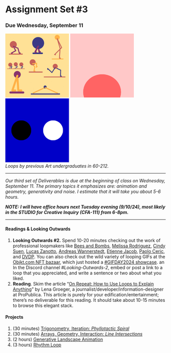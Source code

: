 # Assignment Set #3

### Due Wednesday, September 11

<img src="../../openprocessing_images/loop-dinkolas.gif" width="200" height="200"> <img src="../../openprocessing_images/loop-alyssa.gif" width="200" height="200"> <img src="../../openprocessing_images/loop-jun.gif" width="200" height="200"><br />*Loops by previous Art undergraduates in 60-212.*

---

*Our third set of Deliverables is due at the beginning of class on Wednesday, September 11. The primary topics it emphasizes are: animation and geometry, generativity and noise. I estimate that it will take you about 5-6 hours.*

***NOTE: I will have office hours next Tuesday evening (9/10/24), most likely in the STUDIO for Creative Inquiry (CFA-111) from 6-8pm.***

---

#### Readings & Looking Outwards

1. **Looking Outwards #2.** Spend 10-20 minutes checking out the work of professional loopmakers like [Bees and Bombs](https://www.instagram.com/davebeesbombs/), [Melissa Rodriguez](https://objkt.com/profile/tz1UtTasn4DTyb9rHYnLAjxSQHfkvAWtBbAQ/created), [Cindy Suen](https://cargocollective.com/cindysuen), [Lucas Zanotto](https://www.instagram.com/lucas_zanotto/?hl=en), [Andreas Wannerstedt](https://andreaswannerstedt.se/projects), [Etienne Jacob](https://bleuje.com/animationsite/), [Paolo Ceric](https://patakk.tumblr.com/), and [DVDP](https://www.instagram.com/dvdp/). You can also check out the wild variety of looping GIFs at the [Objkt.com NFT bazaar](https://objkt.com/tokens?search=GIFDAY2024), which just hosted a [#GIFDAY2024 showcase](https://objkt.com/tokens?search=GIFDAY2024). an In the Discord channel *#Looking-Outwards-2*, embed or post a link to a loop that you appreciated, and write a sentence or two about what you liked.
2. **Reading**. Skim the article “[On Repeat: How to Use Loops to Explain Anything](https://www.propublica.org/nerds/on-repeat-how-to-use-loops-to-explain-anything)” by Lena Groeger, a journalist/developer/information-designer at ProPublica. This article is purely for your edification/entertainment; there’s no deliverable for this reading. It should take about 10-15 minutes to browse this elegant stack.


#### Projects

1. (30 minutes) [Trigonometry, Iteration: *Phyllotactic Spiral*](https://openprocessing.org/class/93074/#/c/93564)
2. (30 minutes) [Arrays, Geometry, Interaction: *Line Intersections*](https://openprocessing.org/class/93074/#/c/93559)
3. (2 hours) [Generative Landscape Animation](https://openprocessing.org/class/93074/#/c/93563)
4. (3 hours) [Rhythm Loop](https://openprocessing.org/class/93074/#/c/93560)